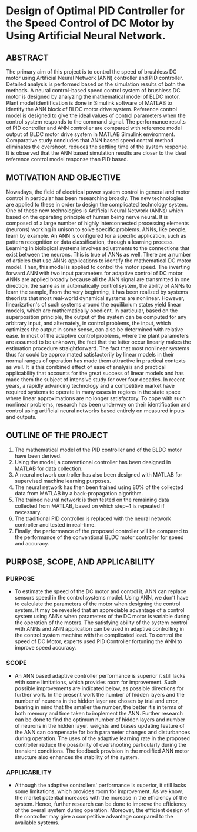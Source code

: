 # Design of Optimal PID Controller for the Speed Control of DC Motor by Using Artificial Neural Network.
## ABSTRACT
The primary aim of this project is to control the speed of brushless DC motor using Artificial Neural Network (ANN) controller and PID controller. Detailed analysis is performed based on the simulation results of both the methods. A neural control-based speed control system of brushless DC motor is designed by analyzing the mathematical model of BLDC motor. Plant model identification is done in Simulink software of MATLAB to identify the ANN block of BLDC motor drive system. Reference control model is designed to give the ideal values of control parameters when the control system responds to the command signal. The performance results of PID controller and ANN controller are compared with reference model output of BLDC motor drive system in MATLAB Simulink environment. Comparative study concludes that ANN based speed control method eliminates the overshoot, reduces the settling time of the system response. It is observed that the ANN based simulation results are closer to the ideal reference control model response than PID based.

## MOTIVATION AND OBJECTIVE
Nowadays, the field of electrical power system control in general and motor control in particular has been researching broadly. The new technologies are applied to these in order to design the complicated technology system. One of these new technologies is Artificial Neural Network (ANNs) which based on the operating principle of human being nerve neural. It is composed of a large number of highly interconnected processing elements (neurons) working in unison to solve specific problems. ANNs, like people, learn by example. An ANN is configured for a specific application, such as pattern recognition or data classification, through a learning process. Learning in biological systems involves adjustments to the connections that exist between the neurons. This is true of ANNs as well. There are a number of articles that use ANNs applications to identify the mathematical DC motor model. Then, this model is applied to control the motor speed. The inverting forward ANN with two input parameters for adaptive control of DC motor ANNs are applied broadly because all the ANN signal are transmitted in one direction, the same as in automatically control system, the ability of ANNs to learn the sample, From the very beginning, it has been realized by systems theorists that most real-world dynamical systems are nonlinear. However, linearization's of such systems around the equilibrium states yield linear models, which are mathematically obedient. In particular, based on the superposition principle, the output of the system can be computed for any arbitrary input, and alternately, in control problems, the input, which optimizes the output in some sense, can also be determined with relative ease. In most of the adaptive control problems, where the plant parameters are assumed to be unknown, the fact that the latter occur linearly makes the estimation procedure straightforward. The fact that most nonlinear systems thus far could be approximated satisfactorily by linear models in their normal ranges of operation has made them attractive in practical contexts as well. It is this combined effect of ease of analysis and practical applicability that accounts for the great success of linear models and has made them the subject of intensive study for over four decades. In recent years, a rapidly advancing technology and a competitive market have required systems to operate in many cases in regions in the state space where linear approximations are no longer satisfactory. To cope with such nonlinear problems, research has been underway on their identification and control using artificial neural networks based entirely on measured inputs and outputs.
## OUTLINE OF THE PROJECT
1. The mathematical model of the PID controller and of the BLDC motor have been derived.
2. Using the model, a conventional controller has been designed in MATLAB for data collection.
3. A neural network controller has also been designed with MATLAB for supervised machine learning purposes.
4. The neural network has then been trained using 80% of the collected data from MATLAB by a back-propagation algorithm.
5. The trained neural network is then tested on the remaining data collected from MATLAB, based on which step-4 is repeated if necessary.
6. The traditional PID controller is replaced with the neural network controller and tested in real-time.
7. Finally, the performance of the proposed controller will be compared to the performance of the conventional BLDC motor controller for speed and accuracy.

## PURPOSE, SCOPE, AND APPLICABILITY
### PURPOSE
- To estimate the speed of the DC motor and control it, ANN can replace sensors speed in the control systems model. Using ANN, we don’t have to calculate the parameters of the motor when designing the control system. It may be revealed that an appreciable advantage of a control system using ANNs when parameters of the DC motor is variable during the operation of the motors. The satisfying ability of the system control with ANNs and ANN application can be used in adaptive controlling in the control system machine with the complicated load. To control the speed of DC Motor, experts used PID Controller fortuning the ANN to improve speed accuracy.
### SCOPE
- An ANN based adaptive controller performance is superior it still lacks with some limitations, which provides room for improvement. Such possible improvements are indicated below, as possible directions for further work. In the present work the number of hidden layers and the number of neurons in the hidden layer are chosen by trial and error, bearing in mind that the smaller the number, the better itis in terms of both memory and time taken to implement the ANN. Further research can be done to find the optimum number of hidden layers and number of neurons in the hidden layer. weights and biases updating feature of the ANN can compensate for both parameter changes and disturbances during operation. The uses of the adaptive learning rate in the proposed controller reduce the possibility of overshooting particularly during the transient conditions. The feedback provision in the modified ANN motor structure also enhances the stability of the system.
### APPLICABILITY
- Although the adaptive controllers' performance is superior, it still lacks some limitations, which provides room for improvement. As we know, the market potential increases with the increase in the efficiency of the system. Hence, further research can be done to improve the efficiency of the overall system during operation. Moreover, the efficient design of the controller may give a competitive advantage compared to the available systems.



